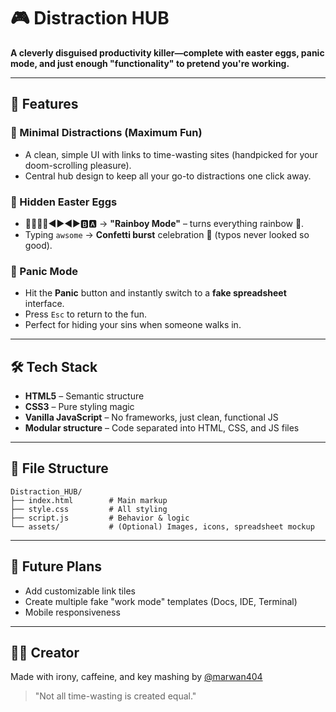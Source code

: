 
# 🎮 Distraction HUB

**A cleverly disguised productivity killer—complete with easter eggs, panic mode, and just enough "functionality" to pretend you're working.**

---

## 🚀 Features

### 🧠 Minimal Distractions (Maximum Fun)
- A clean, simple UI with links to time-wasting sites (handpicked for your doom-scrolling pleasure).
- Central hub design to keep all your go-to distractions one click away.

### 🥚 Hidden Easter Eggs
- 🔼🔼🔽🔽◀️▶️◀️▶️🅱️🅰️ → **"Rainboy Mode"** – turns everything rainbow 🌈.
- Typing `awsome` → **Confetti burst** celebration 🎉 (typos never looked so good).

### 🔐 Panic Mode
- Hit the **Panic** button and instantly switch to a **fake spreadsheet** interface.
- Press `Esc` to return to the fun.
- Perfect for hiding your sins when someone walks in.

---

## 🛠️ Tech Stack

- **HTML5** – Semantic structure
- **CSS3** – Pure styling magic
- **Vanilla JavaScript** – No frameworks, just clean, functional JS
- **Modular structure** – Code separated into HTML, CSS, and JS files

---

## 📂 File Structure

```
Distraction_HUB/
├── index.html        # Main markup
├── style.css         # All styling
├── script.js         # Behavior & logic
└── assets/           # (Optional) Images, icons, spreadsheet mockup
```

---

## 🧠 Future Plans

- Add customizable link tiles
- Create multiple fake "work mode" templates (Docs, IDE, Terminal)
- Mobile responsiveness

---

## 🙋‍♂️ Creator

Made with irony, caffeine, and key mashing by [@marwan404](https://github.com/marwan404)

> "Not all time-wasting is created equal."
